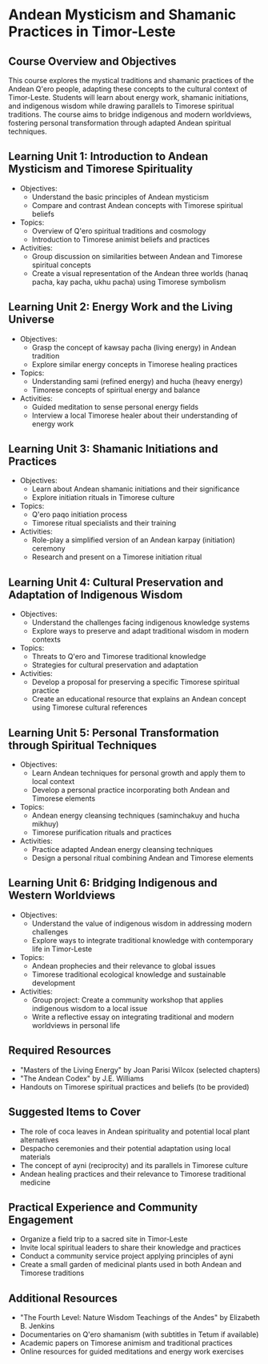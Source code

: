 # Andean Mysticism and Shamanic Practices in Timor-Leste

## Course Overview and Objectives

This course explores the mystical traditions and shamanic practices of the Andean Q'ero people, adapting these concepts to the cultural context of Timor-Leste. Students will learn about energy work, shamanic initiations, and indigenous wisdom while drawing parallels to Timorese spiritual traditions. The course aims to bridge indigenous and modern worldviews, fostering personal transformation through adapted Andean spiritual techniques.

## Learning Unit 1: Introduction to Andean Mysticism and Timorese Spirituality
- Objectives:
  * Understand the basic principles of Andean mysticism
  * Compare and contrast Andean concepts with Timorese spiritual beliefs
- Topics:
  * Overview of Q'ero spiritual traditions and cosmology
  * Introduction to Timorese animist beliefs and practices
- Activities:
  * Group discussion on similarities between Andean and Timorese spiritual concepts
  * Create a visual representation of the Andean three worlds (hanaq pacha, kay pacha, ukhu pacha) using Timorese symbolism

## Learning Unit 2: Energy Work and the Living Universe
- Objectives:
  * Grasp the concept of kawsay pacha (living energy) in Andean tradition
  * Explore similar energy concepts in Timorese healing practices
- Topics:
  * Understanding sami (refined energy) and hucha (heavy energy)
  * Timorese concepts of spiritual energy and balance
- Activities:
  * Guided meditation to sense personal energy fields
  * Interview a local Timorese healer about their understanding of energy work

## Learning Unit 3: Shamanic Initiations and Practices
- Objectives:
  * Learn about Andean shamanic initiations and their significance
  * Explore initiation rituals in Timorese culture
- Topics:
  * Q'ero paqo initiation process
  * Timorese ritual specialists and their training
- Activities:
  * Role-play a simplified version of an Andean karpay (initiation) ceremony
  * Research and present on a Timorese initiation ritual

## Learning Unit 4: Cultural Preservation and Adaptation of Indigenous Wisdom
- Objectives:
  * Understand the challenges facing indigenous knowledge systems
  * Explore ways to preserve and adapt traditional wisdom in modern contexts
- Topics:
  * Threats to Q'ero and Timorese traditional knowledge
  * Strategies for cultural preservation and adaptation
- Activities:
  * Develop a proposal for preserving a specific Timorese spiritual practice
  * Create an educational resource that explains an Andean concept using Timorese cultural references

## Learning Unit 5: Personal Transformation through Spiritual Techniques
- Objectives:
  * Learn Andean techniques for personal growth and apply them to local context
  * Develop a personal practice incorporating both Andean and Timorese elements
- Topics:
  * Andean energy cleansing techniques (saminchakuy and hucha mikhuy)
  * Timorese purification rituals and practices
- Activities:
  * Practice adapted Andean energy cleansing techniques
  * Design a personal ritual combining Andean and Timorese elements

## Learning Unit 6: Bridging Indigenous and Western Worldviews
- Objectives:
  * Understand the value of indigenous wisdom in addressing modern challenges
  * Explore ways to integrate traditional knowledge with contemporary life in Timor-Leste
- Topics:
  * Andean prophecies and their relevance to global issues
  * Timorese traditional ecological knowledge and sustainable development
- Activities:
  * Group project: Create a community workshop that applies indigenous wisdom to a local issue
  * Write a reflective essay on integrating traditional and modern worldviews in personal life

## Required Resources

- "Masters of the Living Energy" by Joan Parisi Wilcox (selected chapters)
- "The Andean Codex" by J.E. Williams
- Handouts on Timorese spiritual practices and beliefs (to be provided)

## Suggested Items to Cover

- The role of coca leaves in Andean spirituality and potential local plant alternatives
- Despacho ceremonies and their potential adaptation using local materials
- The concept of ayni (reciprocity) and its parallels in Timorese culture
- Andean healing practices and their relevance to Timorese traditional medicine

## Practical Experience and Community Engagement

- Organize a field trip to a sacred site in Timor-Leste
- Invite local spiritual leaders to share their knowledge and practices
- Conduct a community service project applying principles of ayni
- Create a small garden of medicinal plants used in both Andean and Timorese traditions

## Additional Resources

- "The Fourth Level: Nature Wisdom Teachings of the Andes" by Elizabeth B. Jenkins
- Documentaries on Q'ero shamanism (with subtitles in Tetum if available)
- Academic papers on Timorese animism and traditional practices
- Online resources for guided meditations and energy work exercises